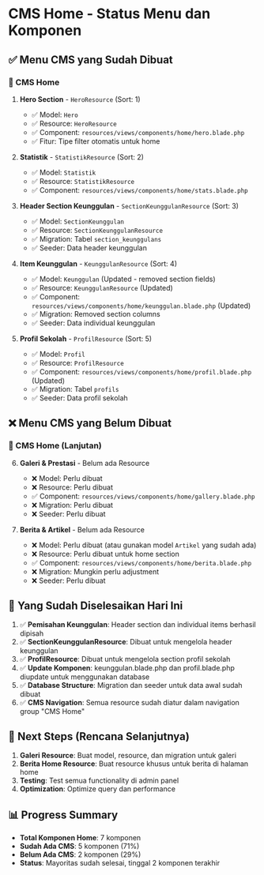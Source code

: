 # CMS Home - Status Menu dan Komponen

## ✅ Menu CMS yang Sudah Dibuat

### 📁 CMS Home
1. **Hero Section** - `HeroResource` (Sort: 1)
   - ✅ Model: `Hero`
   - ✅ Resource: `HeroResource`  
   - ✅ Component: `resources/views/components/home/hero.blade.php`
   - ✅ Fitur: Tipe filter otomatis untuk home

2. **Statistik** - `StatistikResource` (Sort: 2)
   - ✅ Model: `Statistik`
   - ✅ Resource: `StatistikResource`
   - ✅ Component: `resources/views/components/home/stats.blade.php`

3. **Header Section Keunggulan** - `SectionKeunggulanResource` (Sort: 3)
   - ✅ Model: `SectionKeunggulan`
   - ✅ Resource: `SectionKeunggulanResource`
   - ✅ Migration: Tabel `section_keunggulans`
   - ✅ Seeder: Data header keunggulan

4. **Item Keunggulan** - `KeunggulanResource` (Sort: 4)
   - ✅ Model: `Keunggulan` (Updated - removed section fields)
   - ✅ Resource: `KeunggulanResource` (Updated)
   - ✅ Component: `resources/views/components/home/keunggulan.blade.php` (Updated)
   - ✅ Migration: Removed section columns
   - ✅ Seeder: Data individual keunggulan

5. **Profil Sekolah** - `ProfilResource` (Sort: 5)
   - ✅ Model: `Profil`
   - ✅ Resource: `ProfilResource`
   - ✅ Component: `resources/views/components/home/profil.blade.php` (Updated)
   - ✅ Migration: Tabel `profils`
   - ✅ Seeder: Data profil sekolah

## ❌ Menu CMS yang Belum Dibuat

### 📁 CMS Home (Lanjutan)
6. **Galeri & Prestasi** - Belum ada Resource
   - ❌ Model: Perlu dibuat
   - ❌ Resource: Perlu dibuat
   - ✅ Component: `resources/views/components/home/gallery.blade.php`
   - ❌ Migration: Perlu dibuat
   - ❌ Seeder: Perlu dibuat

7. **Berita & Artikel** - Belum ada Resource
   - ❌ Model: Perlu dibuat (atau gunakan model `Artikel` yang sudah ada)
   - ❌ Resource: Perlu dibuat untuk home section
   - ✅ Component: `resources/views/components/home/berita.blade.php`
   - ❌ Migration: Mungkin perlu adjustment
   - ❌ Seeder: Perlu dibuat

## 🔧 Yang Sudah Diselesaikan Hari Ini

1. ✅ **Pemisahan Keunggulan**: Header section dan individual items berhasil dipisah
2. ✅ **SectionKeunggulanResource**: Dibuat untuk mengelola header keunggulan
3. ✅ **ProfilResource**: Dibuat untuk mengelola section profil sekolah
4. ✅ **Update Komponen**: keunggulan.blade.php dan profil.blade.php diupdate untuk menggunakan database
5. ✅ **Database Structure**: Migration dan seeder untuk data awal sudah dibuat
6. ✅ **CMS Navigation**: Semua resource sudah diatur dalam navigation group "CMS Home"

## 🎯 Next Steps (Rencana Selanjutnya)

1. **Galeri Resource**: Buat model, resource, dan migration untuk galeri
2. **Berita Home Resource**: Buat resource khusus untuk berita di halaman home
3. **Testing**: Test semua functionality di admin panel
4. **Optimization**: Optimize query dan performance

## 📊 Progress Summary

- **Total Komponen Home**: 7 komponen
- **Sudah Ada CMS**: 5 komponen (71%)
- **Belum Ada CMS**: 2 komponen (29%)
- **Status**: Mayoritas sudah selesai, tinggal 2 komponen terakhir
